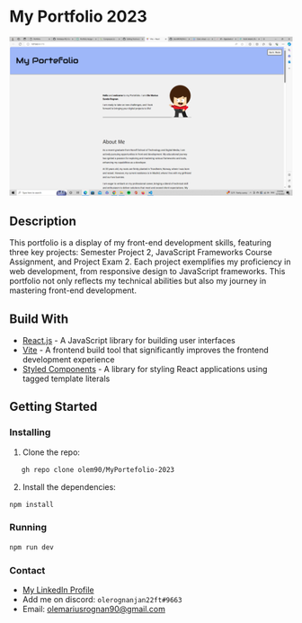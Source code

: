 # My Portfolio 2023

![project-image](/src/images/MyPortfolio.png)

## Description 
This portfolio is a display of my front-end development skills, 
featuring three key projects: Semester Project 2, JavaScript 
Frameworks Course Assignment, and Project Exam 2. Each project 
exemplifies my proficiency in web development, from responsive 
design to JavaScript frameworks. This portfolio not only reflects 
my technical abilities but also my journey in mastering front-end development.

## Build With
- [React.js](https://reactjs.org/) - A JavaScript library for building user interfaces
- [Vite](https://vitejs.dev/) - A frontend build tool that significantly improves the frontend development experience
- [Styled Components](https://styled-components.com/) - A library for styling React applications using tagged template literals

## Getting Started
### Installing
1. Clone the repo:
```bash
   gh repo clone olem90/MyPortefolio-2023
```
2. Install the dependencies:
```bash
npm install
```

### Running
```bash
npm run dev
```

### Contact
- [My LinkedIn Profile](https://www.linkedin.com/in/ole-marius-sand%C3%B8-rognan-923202249/)
- Add me on discord: ```olerognanjan22ft#9663```
- Email: olemariusrognan90@gmail.com


